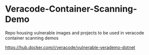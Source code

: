 # Veracode-Container-Scanning-Demo
Repo housing vulnerable images and projects to be used in veracode container scanning demos

https://hub.docker.com/r/veracode/vulnerable-verademo-dotnet
